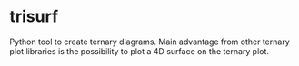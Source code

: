 # trisurf
Python tool to create ternary diagrams. Main advantage from other ternary plot libraries is the possibility to plot a 4D surface on the ternary plot.
